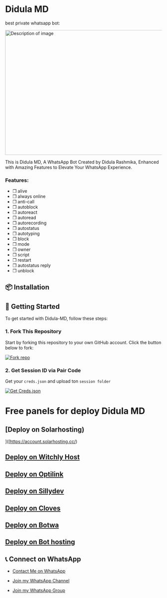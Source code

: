 
 <meta charset="UTF-8">
    <meta name="viewport" content="width=device-width, initial-scale=1.0">
    
<body>
    <h1>Didula MD</h1>
    <p>best private whatsapp bot:</p>
    <img src="https://i.ibb.co/m9K1Xqt/Picsart-24-11-08-11-05-17-493.jpg" alt="Description of image" width="600" height="400">


This is Didula MD, A WhatsApp Bot Created by Didula Rashmika, Enhanced with Amazing Features to Elevate Your WhatsApp Experience.

### Features:
- ❒ alive
- ❒ always online
- ❒ anti-call
- ❒ autoblock
- ❒ autoreact
- ❒ autoread
- ❒ autorecording
- ❒ autostatus
- ❒ autotyping
- ❒ block
- ❒ mode
- ❒ owner
- ❒ script 
- ❒ restart
- ❒ autostatus reply
- ❒ unblock

## 📦 Installation
## 🚀 Getting Started

To get started with Didula-MD, follow these steps:

### 1. Fork This Repository

Start by forking this repository to your own GitHub account. Click the button below to fork:

<a href='https://github.com/itsme-didularashmika/Didula-MD/fork' target="_blank"><img alt='Fork repo' src='https://img.shields.io/badge/Fork This Repo-black?style=for-the-badge&logo=git&logoColor=white'/></a>

### 2. Get Session ID via Pair Code

 Get your `creds.json` and upload ton `session folder`
 
<a href='https://pair-site-team-inc-pair.onrender.com/pair' target="_blank"><img alt='Get Creds.json' src='https://img.shields.io/badge/Click here to get your session id-black?style=for-the-badge&logo=opencv&logoColor=red'/></a>

 # Free panels for deploy Didula MD

## [Deploy on Solarhosting)
]([https://account.solarhosting.cc/)

## [Deploy on Witchly Host](https://dash.witchly.host/)

## [Deploy on Optilink](https://optiklink.com/)

## [Deploy on Sillydev](https://panel.sillydev.co.uk)

## [Deploy on  Cloves](https://cloves.mypi.co/)

## [Deploy on Botwa](https://client.botwa.net/login)

## [Deploy on Bot hosting](https://bot-hosting.net/)

## 📞 Connect on WhatsApp

- [Contact Me on WhatsApp](https://wa.me/+94771820962)

- [Join my WhatsApp Channel](https://whatsapp.com/channel/0029VaqqF4GDTkJwKruLSK2f)

- [Join my WhatsApp Group](https://chat.whatsapp.com/BLawMmFSUj09XnQbu3piDO)


